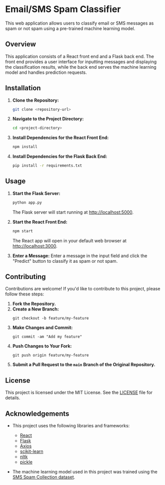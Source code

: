 # Email/SMS Spam Classifier

This web application allows users to classify email or SMS messages as spam or not spam using a pre-trained machine learning model.

## Overview

This application consists of a React front end and a Flask back end. The front end provides a user interface for inputting messages and displaying the classification results, while the back end serves the machine learning model and handles prediction requests.

## Installation

1. **Clone the Repository:**
   ```bash
   git clone <repository-url>
   ```

2. **Navigate to the Project Directory:**
   ```bash
   cd <project-directory>
   ```

3. **Install Dependencies for the React Front End:**
   ```bash
   npm install
   ```

4. **Install Dependencies for the Flask Back End:**
   ```bash
   pip install -r requirements.txt
   ```

## Usage

1. **Start the Flask Server:**
   ```bash
   python app.py
   ```
   The Flask server will start running at [http://localhost:5000](http://localhost:5000).

2. **Start the React Front End:**
   ```bash
   npm start
   ```
   The React app will open in your default web browser at [http://localhost:3000](http://localhost:3000).

3. **Enter a Message:**
   Enter a message in the input field and click the "Predict" button to classify it as spam or not spam.

## Contributing

Contributions are welcome! If you'd like to contribute to this project, please follow these steps:

1. **Fork the Repository.**
2. **Create a New Branch:**
   ```
   git checkout -b feature/my-feature
   ```
3. **Make Changes and Commit:**
   ```
   git commit -am "Add my feature"
   ```
4. **Push Changes to Your Fork:**
   ```
   git push origin feature/my-feature
   ```
5. **Submit a Pull Request to the `main` Branch of the Original Repository.**

## License

This project is licensed under the MIT License. See the [LICENSE](LICENSE) file for details.

## Acknowledgements

- This project uses the following libraries and frameworks:
  - [React](https://reactjs.org/)
  - [Flask](https://flask.palletsprojects.com/)
  - [Axios](https://axios-http.com/)
  - [scikit-learn](https://scikit-learn.org/)
  - [nltk](https://www.nltk.org/)
  - [pickle](https://docs.python.org/3/library/pickle.html)

- The machine learning model used in this project was trained using the [SMS Spam Collection dataset](https://www.kaggle.com/uciml/sms-spam-collection-dataset).

